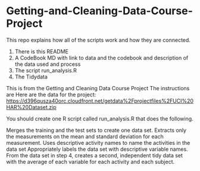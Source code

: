 # Getting-and-Cleaning-Data-Course-Project
 This repo explains how all of the scripts work and how they are connected.
 1.  There is this README
 2.  A CodeBook MD with link to data and the codebook and description of the data used and process
 3.  The script run_analysis.R
 4.  The Tidydata
 
 This is from the Getting and Cleaning Data Course Project
 The instructions are 
 Here are the data for the project:
https://d396qusza40orc.cloudfront.net/getdata%2Fprojectfiles%2FUCI%20HAR%20Dataset.zip

You should create one R script called run_analysis.R that does the following.

Merges the training and the test sets to create one data set.
Extracts only the measurements on the mean and standard deviation for each measurement.
Uses descriptive activity names to name the activities in the data set
Appropriately labels the data set with descriptive variable names.
From the data set in step 4, creates a second, independent tidy data set with the average of each variable for each activity and each subject.
